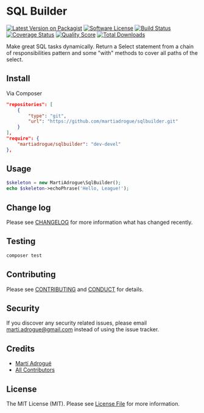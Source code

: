 # SQL Builder

[![Latest Version on Packagist][ico-version]][link-packagist]
[![Software License][ico-license]](LICENSE.md)
[![Build Status][ico-travis]][link-travis]
[![Coverage Status][ico-scrutinizer]][link-scrutinizer]
[![Quality Score][ico-code-quality]][link-code-quality]
[![Total Downloads][ico-downloads]][link-downloads]

Make great SQL tasks dynamically. Return a Select statement from a chain of
responsibilities pattern and some "with" methods to cover all paths of the
select.

## Install

Via Composer

``` json
"repositories": [
    {
        "type": "git",
        "url": "https://github.com/martiadrogue/sqlbuilder.git"
    }
],
"require": {
    "martiadrogue/sqlbuilder": "dev-devel"
},
```

## Usage

``` php
$skeleton = new MartiAdrogue\SqlBuilder();
echo $skeleton->echoPhrase('Hello, League!');
```

## Change log

Please see [CHANGELOG](CHANGELOG.md) for more information what has changed recently.

## Testing

``` bash
composer test
```

## Contributing

Please see [CONTRIBUTING](CONTRIBUTING.md) and [CONDUCT](CONDUCT.md) for details.

## Security

If you discover any security related issues, please email
marti.adrogue@gmail.com instead of using the issue tracker.

## Credits

-   [Martí Adrogué][link-author]
-   [All Contributors][link-contributors]

## License

The MIT License (MIT). Please see [License File](LICENSE.md) for more information.

[ico-version]: https://img.shields.io/packagist/v/martiadrogue/sqlbuilder.svg?style=flat-square
[ico-license]: https://img.shields.io/badge/license-MIT-brightgreen.svg?style=flat-square
[ico-travis]: https://img.shields.io/travis/martiadrogue/sqlbuilder/master.svg?style=flat-square
[ico-scrutinizer]: https://img.shields.io/scrutinizer/coverage/g/martiadrogue/sqlbuilder.svg?style=flat-square
[ico-code-quality]: https://img.shields.io/scrutinizer/g/martiadrogue/sqlbuilder.svg?style=flat-square
[ico-downloads]: https://img.shields.io/packagist/dt/martiadrogue/sqlbuilder.svg?style=flat-square

[link-packagist]: https://packagist.org/packages/martiadrogue/sqlbuilder
[link-travis]: https://travis-ci.org/martiadrogue/sqlbuilder
[link-scrutinizer]: https://scrutinizer-ci.com/g/martiadrogue/sqlbuilder/code-structure
[link-code-quality]: https://scrutinizer-ci.com/g/martiadrogue/sqlbuilder
[link-downloads]: https://packagist.org/packages/martiadrogue/sqlbuilder
[link-author]: https://github.com/martiadrogue
[link-contributors]: ../../contributors
